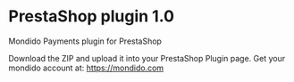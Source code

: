 PrestaShop plugin 1.0
==========

Mondido Payments plugin for PrestaShop  

Download the ZIP and upload it into your PrestaShop Plugin page.
Get your mondido account at: https://mondido.com
